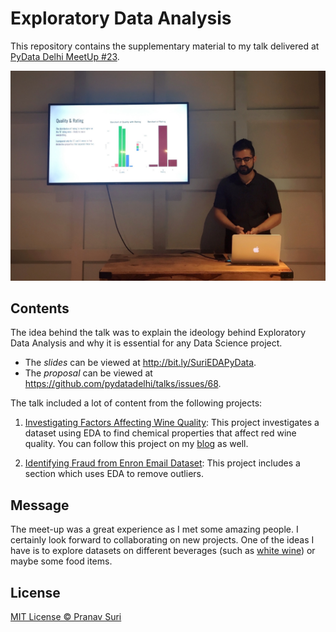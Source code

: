 # Exploratory Data Analysis
This repository contains the supplementary material to my talk delivered at [PyData Delhi MeetUp #23](https://www.meetup.com/PyDataDelhi/events/250848697/).

![Image of Me Presenting](/Presenting.jpg)

## Contents
The idea behind the talk was to explain the ideology behind Exploratory Data Analysis and why it is essential for any Data Science project.

- The *slides* can be viewed at http://bit.ly/SuriEDAPyData.
- The *proposal* can be viewed at https://github.com/pydatadelhi/talks/issues/68.

The talk included a lot of content from the following projects:

1. [Investigating Factors Affecting Wine Quality](https://github.com/pranavsuri/PyData-EDA/tree/master/Investigating%20Factors%20Affecting%20Red%20Wine%20Quality): This project investigates a dataset using EDA to find chemical properties that affect red wine quality. You can follow this project on my [blog](https://pranavsuri.com/2018/02/whats-in-a-good-red-wine/) as well. 

2. [Identifying Fraud from Enron Email Dataset](https://github.com/pranavsuri/PyData-EDA/tree/master/Identifying%20Fraud%20from%20Enron%20Email%20Dataset): This project includes a section which uses EDA to remove outliers.

## Message
The meet-up was a great experience as I met some amazing people. I certainly look forward to collaborating on new projects. One of the ideas I have is to explore datasets on different beverages (such as [white wine](https://archive.ics.uci.edu/ml/datasets/wine+quality)) or maybe some food items.

## License
[MIT License © Pranav Suri](/License.txt)
